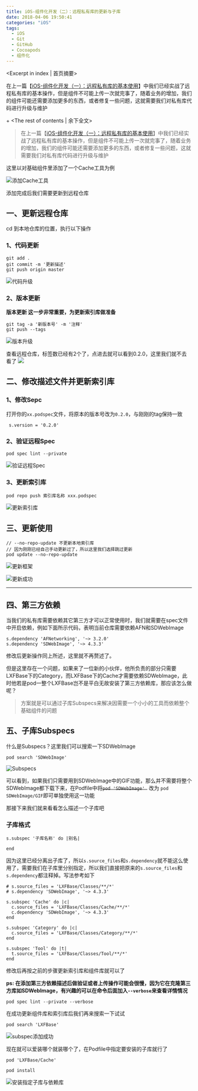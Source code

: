 ```yaml
---
title: iOS-组件化开发（二）：远程私有库的更新与子库
date: 2018-04-06 19:50:41
categories: "iOS"
tags:
  - iOS
  - Git
  - GitHub
  - Cocoapods
  - 组件化
---
```



<Excerpt in index | 首页摘要> 

在上一篇【[iOS-组件化开发（一）：远程私有库的基本使用](http://linxunfeng.top/2018/04/06/iOS-组件化开发（一）：远程私有库的基本使用/)】中我们已经实战了远程私有库的基本操作，但是组件不可能上传一次就完事了，随着业务的增加，我们的组件可能还需要添加更多的东西，或者修复一些问题，这就需要我们对私有库代码进行升级与维护

+<!-- more -->
<The rest of contents | 余下全文>

> 在上一篇【[iOS-组件化开发（一）：远程私有库的基本使用](http://linxunfeng.top/2018/04/06/iOS-组件化开发（一）：远程私有库的基本使用/)】中我们已经实战了远程私有库的基本操作，但是组件不可能上传一次就完事了，随着业务的增加，我们的组件可能还需要添加更多的东西，或者修复一些问题，这就需要我们对私有库代码进行升级与维护

这里以对基础组件里添加了一个Cache工具为例

![添加Cache工具](https://linxunfeng.github.io/images/2018/04/iOS-组件化开发（二）：远程私有库的更新与子库/添加Cache工具.png)

添加完成后我们需要更新到远程仓库

## 一、更新远程仓库
cd 到本地仓库的位置，执行以下操作
### 1、代码更新

```
git add .
git commit -m '更新描述'
git push origin master
```
![代码升级](https://linxunfeng.github.io/images/2018/04/iOS-组件化开发（二）：远程私有库的更新与子库/代码升级.png)


### 2、版本更新

**版本更新 这一步非常重要，为更新索引库做准备**

```
git tag -a '新版本号' -m '注释'
git push --tags
```
![版本升级](https://linxunfeng.github.io/images/2018/04/iOS-组件化开发（二）：远程私有库的更新与子库/版本升级.png)

查看远程仓库，标签数已经有2个了，点进去就可以看到0.2.0，这里我们就不去看了
![](https://linxunfeng.github.io/images/2018/04/iOS-组件化开发（二）：远程私有库的更新与子库/2个标签.png)


## 二、修改描述文件并更新索引库

### 1、修改Sepc
打开你的`xx.podspec`文件，将原本的版本号改为`0.2.0`，与刚刚的tag保持一致
```
 s.version = '0.2.0'
```

### 2、验证远程Spec

```
pod spec lint --private
```

![验证远程Spec](https://linxunfeng.github.io/images/2018/04/iOS-组件化开发（二）：远程私有库的更新与子库/验证远程Spec.png)


### 3、更新索引库
```
pod repo push 索引库名称 xxx.podspec
```
![更新索引库](https://linxunfeng.github.io/images/2018/04/iOS-组件化开发（二）：远程私有库的更新与子库/更新索引库.png)


## 三、更新使用
```
// --no-repo-update 不更新本地索引库
// 因为刚刚已经自己手动更新过了，所以这里我们选择跳过更新
pod update --no-repo-update
```
![更新框架](https://linxunfeng.github.io/images/2018/04/iOS-组件化开发（二）：远程私有库的更新与子库/更新框架.png)

![更新成功](https://linxunfeng.github.io/images/2018/04/iOS-组件化开发（二）：远程私有库的更新与子库/更新成功.png)

<hr>

## 四、第三方依赖

当我们的私有库需要依赖其它第三方才可以正常使用时，我们就需要在spec文件中开启依赖，例如下面所示代码，表明当前仓库需要依赖AFN和SDWebImage
```
s.dependency 'AFNetworking', '~> 3.2.0'
s.dependency 'SDWebImage', '~> 4.3.3'
```
修改后更新操作同上所述，这里就不再赘述了。

但是这里存在一个问题，如果来了一位新的小伙伴，他所负责的部分只需要LXFBase下的Category，而LXFBase下的Cache才需要依赖SDWebImage，此时他若是pod一整个LXFBase岂不是平白无故安装了第三方依赖库，那应该怎么做呢？

> 方案就是可以通过子库Subspecs来解决因需要一个小小的工具而依赖整个基础组件的问题

## 五、子库Subspecs

什么是Subspecs？这里我们可以搜索一下SDWebImage

```
pod search 'SDWebImage'
```

![Subspecs](https://linxunfeng.github.io/images/2018/04/iOS-组件化开发（二）：远程私有库的更新与子库/Subspecs.png)

可以看到，如果我们只需要用到SDWebImage中的GIF功能，那么并不需要将整个SDWebImage都下载下来，在Podfile中将~~`pod 'SDWebImage' `~~ 改为 `pod SDWebImage/GIF`即可单独使用这一功能

那接下来我们就来看看怎么描述一个子库吧

### 子库格式
```
s.subspec '子库名称' do |别名|

end
```
因为这里已经分离出子库了，所以`s.source_files`和`s.dependency`就不能这么使用了，需要我们在子库里分别指定，所以我们直接把原来的`s.source_files`和`s.dependency`都注释掉。写法参考如下


```
# s.source_files = 'LXFBase/Classes/**/*'
# s.dependency 'SDWebImage', '~> 4.3.3'

s.subspec 'Cache' do |c|
  c.source_files = 'LXFBase/Classes/Cache/**/*'
  c.dependency 'SDWebImage', '~> 4.3.3'
end

s.subspec 'Category' do |c|
  c.source_files = 'LXFBase/Classes/Category/**/*'
end

s.subspec 'Tool' do |t|
  t.source_files = 'LXFBase/Classes/Tool/**/*'
end
```

修改后再按之前的步骤更新索引库和组件库就可以了

**ps: 在添加第三方依赖描述后做验证或者上传操作可能会很慢，因为它在克隆第三方库如SDWebImage，有兴趣的可以在命令后面加入`--verbose`来查看详情情况**
```
pod spec lint --private --verbose
```

在成功更新组件库和索引库后我们再来搜索一下试试
```
pod search 'LXFBase'
```

![subspec添加成功](https://linxunfeng.github.io/images/2018/04/iOS-组件化开发（二）：远程私有库的更新与子库/subspec添加成功.png)

现在就可以爱装哪个就装哪个了，在Podfile中指定要安装的子库就行了
```
pod 'LXFBase/Cache'
```

```
pod install
```

![安装指定子库与依赖库](https://linxunfeng.github.io/images/2018/04/iOS-组件化开发（二）：远程私有库的更新与子库/安装指定子库与依赖库.png)

